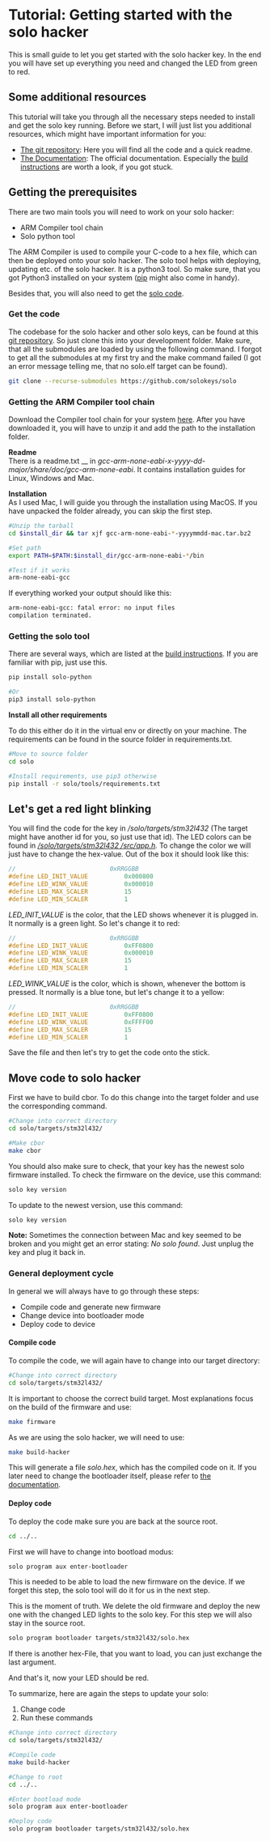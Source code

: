# Tutorial: Getting started with the solo hacker

This is small guide to let you get started with the solo hacker key. In the end you will have set up everything you need and changed the LED from green to red.

## Some additional resources

This tutorial will take you through all the necessary steps needed to install and get the solo key running. Before we start, I will just list you additional resources, which might have important information for you:

* [The git repository](https://github.com/solokeys/solo): Here you will find all the code and a quick readme.
* [The Documentation](https://docs.solokeys.io/solo/building/): The official documentation. Especially the [build instructions](https://docs.solokeys.io/solo/building/) are worth a look, if you got stuck.

## Getting the prerequisites

There are two main tools you will need to work on your solo hacker:

* ARM Compiler tool chain
* Solo python tool

The ARM Compiler is used to compile your C-code to a hex file, which can then be deployed onto your solo hacker. The solo tool helps with deploying, updating etc. of the solo hacker. It is a python3 tool. So make sure, that you got Python3 installed on your system \([pip](https://pip.pypa.io/en/stable/) might also come in handy\).  
  
Besides that, you will also need to get the [solo code](https://github.com/solokeys/solo).

### Get the code

The codebase for the solo hacker and other solo keys, can be found at this [git repository](https://github.com/solokeys/solo). So just clone this into your development folder. Make sure, that all the submodules are loaded by using the following command. I forgot to get all the submodules at my first try and the make command failed \(I got an error message telling me, that no solo.elf target can be found\).

```bash
git clone --recurse-submodules https://github.com/solokeys/solo
```

### Getting the ARM Compiler tool chain

Download the Compiler tool chain for your system [here](https://developer.arm.com/tools-and-software/open-source-software/developer-tools/gnu-toolchain/gnu-rm/downloads). After you have downloaded it, you will have to unzip it and add the path to the installation folder.   
  
**Readme**  
There is a readme.txt __ in _gcc-arm-none-eabi-x-yyyy-dd-major/share/doc/gcc-arm-none-eabi_. It contains installation guides for Linux, Windows and Mac.   
  
**Installation**  
As I used Mac, I will guide you through the installation using MacOS. If you have unpacked the folder already, you can skip the first step.

```bash
#Unzip the tarball
cd $install_dir && tar xjf gcc-arm-none-eabi-*-yyyymmdd-mac.tar.bz2

#Set path
export PATH=$PATH:$install_dir/gcc-arm-none-eabi-*/bin

#Test if it works
arm-none-eabi-gcc
```

If everything worked your output should like this:

```bash
arm-none-eabi-gcc: fatal error: no input files
compilation terminated.
```

### Getting the solo tool

There are several ways, which are listed at the [build instructions](https://docs.solokeys.io/solo/building/). If you are familiar with pip, just use this.

```bash
pip install solo-python

#Or
pip3 install solo-python
```

**Install all other requirements**

To do this either do it in the virtual env or directly on your machine. The requirements can be found in the source folder in requirements.txt.

```bash
#Move to source folder
cd solo

#Install requirements, use pip3 otherwise
pip install -r solo/tools/requirements.txt
```

## Let's get a red light blinking

You will find the code for the key in _/solo/targets/stm32l432_ \(The target might have another id for you, so just use that id\). The LED colors can be found in [_/solo/targets/stm32l432 /src/app.h_](https://github.com/solokeys/solo/blob/master/targets/stm32l432/src/app.h)_._ To change the color we will just have to change the hex-value. Out of the box it should look like this:

```c
//                          0xRRGGBB
#define LED_INIT_VALUE          0x000800
#define LED_WINK_VALUE          0x000010
#define LED_MAX_SCALER          15
#define LED_MIN_SCALER          1
```

_LED\_INIT\_VALUE_ is the color, that the LED shows whenever it is plugged in. It normally is a green light. So let's change it to red:

```c
//                          0xRRGGBB
#define LED_INIT_VALUE          0xFF0800
#define LED_WINK_VALUE          0x000010
#define LED_MAX_SCALER          15
#define LED_MIN_SCALER          1
```

_LED\_WINK\_VALUE_ is the color, which is shown, whenever the bottom is pressed. It normally is a blue tone, but let's change it to a yellow:

```c
//                          0xRRGGBB
#define LED_INIT_VALUE          0xFF0800
#define LED_WINK_VALUE          0xFFFF00
#define LED_MAX_SCALER          15
#define LED_MIN_SCALER          1
```

Save the file and then let's try to get the code onto the stick.

## Move code to solo hacker

First we have to build cbor. To do this change into the target folder and use the corresponding command.

```bash
#Change into correct directory
cd solo/targets/stm32l432/

#Make cbor
make cbor
```

You should also make sure to check, that your key has the newest solo firmware installed. To check the firmware on the device, use this command:

```bash
solo key version
```

To update to the newest version, use this command:

```bash
solo key version
```

**Note:** Sometimes the connection between Mac and key seemed to be broken and you might get an error stating: _No solo found_. Just unplug the key and plug it back in.

### General deployment cycle

In general we will always have to go through these steps:

* Compile code and generate new firmware
* Change device into bootloader mode
* Deploy code to device

#### Compile code

To compile the code, we will again have to change into our target directory:

```bash
#Change into correct directory
cd solo/targets/stm32l432/
```

It is important to choose the correct build target. Most explanations focus on the build of the firmware and use:

```bash
make firmware
```

As we are using the solo hacker, we will need to use:

```bash
make build-hacker
```

This will generate a file _solo.hex_, which has the compiled code on it. If you later need to change the bootloader itself, please refer to [the documentation](https://docs.solokeys.io/solo/building/).

#### Deploy code

To deploy the code make sure you are back at the source root. 

```bash
cd ../..
```

First we will have to change into bootload modus:

```bash
solo program aux enter-bootloader
```

This is needed to be able to load the new firmware on the device. If we forget this step, the solo tool will do it for us in the next step.

This is the moment of truth. We delete the old firmware and deploy the new one with the changed LED lights to the solo key. For this step we will also stay in the source root.

```bash
solo program bootloader targets/stm32l432/solo.hex
```

If there is another hex-File, that you want to load, you can just exchange the last argument.  
  
And that's it, now your LED should be red.  
  
To summarize, here are again the steps to update your solo:

1. Change code
2. Run these commands

```bash
#Change into correct directory
cd solo/targets/stm32l432/

#Compile code
make build-hacker

#Change to root
cd ../..

#Enter bootload mode
solo program aux enter-bootloader

#Deploy code
solo program bootloader targets/stm32l432/solo.hex
```